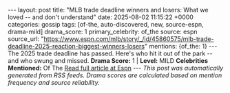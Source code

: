 --- layout: post title: "MLB trade deadline winners and losers: What we loved -- and don't understand" date: 2025-08-02 11:15:22 +0000 categories: gossip tags: [of-the, auto-discovered, new, source-espn, drama-mild] drama_score: 1 primary_celebrity: of_the source: espn source_url: "https://www.espn.com/mlb/story/_/id/45860575/mlb-trade-deadline-2025-reaction-biggest-winners-losers" mentions: {of_the: 1} --- The 2025 trade deadline has passed. Here's who hit it out of the park -- and who swung and missed. **Drama Score:** 1 | **Level:** MILD **Celebrities Mentioned:** Of The [Read full article at Espn](https://www.espn.com/mlb/story/_/id/45860575/mlb-trade-deadline-2025-reaction-biggest-winners-losers) --- *This post was automatically generated from RSS feeds. Drama scores are calculated based on mention frequency and source reliability.*